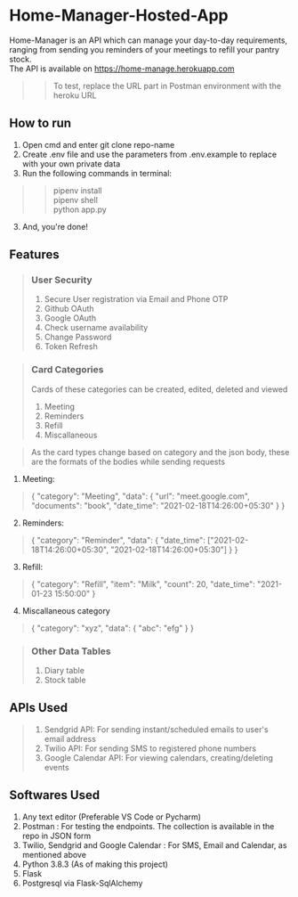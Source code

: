 # Home-Manager-Hosted-App
Home-Manager is an API which can manage your day-to-day requirements, ranging from sending you reminders of your meetings to refill your pantry stock.  
The API is available on https://home-manage.herokuapp.com
 >> To test, replace the URL part in Postman environment with the heroku URL

## How to run
1. Open cmd and enter git clone repo-name
2. Create .env file and use the parameters from .env.example to replace with your own private data
2. Run the following commands in terminal:
  >> pipenv install  
  >> pipenv shell  
  >> python app.py  
3. And, you're done!

## Features
> ### User Security
> 1. Secure User registration via Email and Phone OTP
> 2. Github OAuth
> 3. Google OAuth
> 4. Check username availability
> 5. Change Password
> 6. Token Refresh

> ### Card Categories
> Cards of these categories can be created, edited, deleted and viewed
> 1. Meeting
> 2. Reminders
> 3. Refill
> 4. Miscallaneous

>As the card types change based on category and the json body, these are the formats of the bodies while sending requests

1. Meeting:
>{
> "category": "Meeting",
>    "data": 
>        { "url": "meet.google.com",
>        "documents": "book",
>        "date_time": "2021-02-18T14:26:00+05:30"
>        }
>}

2. Reminders:
>{
>    "category": "Reminder",
>    "data": 
>        { 
>            "date_time": ["2021-02-18T14:26:00+05:30", "2021-02-18T14:26:00+05:30"]
>        }
>}

3. Refill:
>{
>    "category": "Refill",
>    "item": "Milk",
>    "count": 20,
>    "date_time": "2021-01-23 15:50:00"
>}

4. Miscallaneous category
>{
>    "category": "xyz",
>    "data": 
>        { 
>            "abc": "efg"
>        }
>}

> ### Other Data Tables
> 1. Diary table
> 2. Stock table

## APIs Used
> 1. Sendgrid API: For sending instant/scheduled emails to user's email address
> 2. Twilio API: For sending SMS to registered phone numbers
> 3. Google Calendar API: For viewing calendars, creating/deleting events

## Softwares Used
1. Any text editor (Preferable VS Code or Pycharm)
2. Postman : For testing the endpoints. The collection is available in the repo in JSON form
3. Twilio, Sendgrid and Google Calendar : For SMS, Email and Calendar, as mentioned above
4. Python 3.8.3 (As of making this project)
5. Flask
6. Postgresql via Flask-SqlAlchemy


